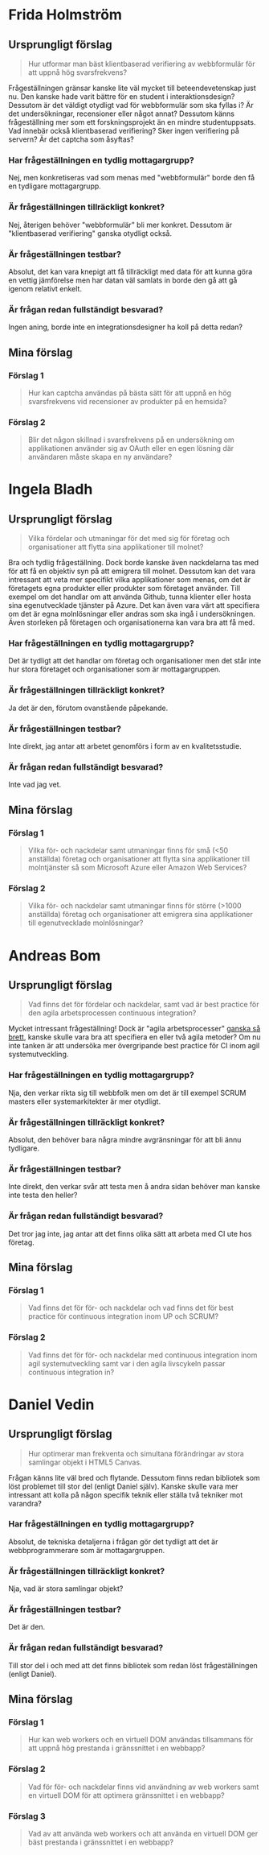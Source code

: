 # Frida Holmström

## Ursprungligt förslag

> Hur utformar man bäst klientbaserad verifiering av webbformulär för att uppnå hög svarsfrekvens?

Frågeställningen gränsar kanske lite väl mycket till beteendevetenskap just nu. Den kanske hade varit bättre för en student i interaktionsdesign? Dessutom är det väldigt otydligt vad för webbformulär som ska fyllas i? Är det undersökningar, recensioner eller något annat? Dessutom känns frågeställning mer som ett forskningsprojekt än en mindre studentuppsats. Vad innebär också klientbaserad verifiering? Sker ingen verifiering på servern? Är det captcha som åsyftas?

### Har frågeställningen en tydlig mottagargrupp?

Nej, men konkretiseras vad som menas med "webbformulär" borde den få en tydligare mottagargrupp.

### Är frågeställningen tillräckligt konkret?

Nej, återigen behöver "webbformulär" bli mer konkret. Dessutom är "klientbaserad verifiering" ganska otydligt också.

### Är frågeställningen testbar?

Absolut, det kan vara knepigt att få tillräckligt med data för att kunna göra en vettig jämförelse men har datan väl samlats in borde den gå att gå igenom relativt enkelt.

### Är frågan redan fullständigt besvarad?

Ingen aning, borde inte en integrationsdesigner ha koll på detta redan?

## Mina förslag

### Förslag 1

> Hur kan captcha användas på bästa sätt för att uppnå en hög svarsfrekvens vid recensioner av produkter på en hemsida?

### Förslag 2

> Blir det någon skillnad i svarsfrekvens på en undersökning om applikationen använder sig av OAuth eller en egen lösning där användaren måste skapa en ny användare?

# Ingela Bladh

## Ursprungligt förslag

> Vilka fördelar och utmaningar för det med sig för företag och organisationer att flytta sina applikationer till molnet?

Bra och tydlig frågeställning. Dock borde kanske även nackdelarna tas med för att få en objektiv syn på att emigrera till molnet. Dessutom kan det vara intressant att veta mer specifikt vilka applikationer som menas, om det är företagets egna produkter eller produkter som företaget använder. Till exempel om det handlar om att använda Github, tunna klienter eller hosta sina egenutvecklade tjänster på Azure. Det kan även vara värt att specifiera om det är egna molnlösningar eller andras som ska ingå i undersökningen. Även storleken på företagen och organisationerna kan vara bra att få med.

### Har frågeställningen en tydlig mottagargrupp?

Det är tydligt att det handlar om företag och organisationer men det står inte hur stora företaget och organisationer som är mottagargruppen.

### Är frågeställningen tillräckligt konkret?

Ja det är den, förutom ovanstående påpekande.

### Är frågeställningen testbar?

Inte direkt, jag antar att arbetet genomförs i form av en kvalitetsstudie.

### Är frågan redan fullständigt besvarad?

Inte vad jag vet.

## Mina förslag

### Förslag 1

> Vilka för- och nackdelar samt utmaningar finns för små (<50 anställda) företag och organisationer att flytta sina applikationer till molntjänster så som Microsoft Azure eller Amazon Web Services?

### Förslag 2

> Vilka för- och nackdelar samt utmaningar finns för större (>1000 anställda) företag och organisationer att emigrera sina applikationer till egenutvecklade molnlösningar?

# Andreas Bom

## Ursprungligt förslag

> Vad finns det för fördelar och nackdelar, samt vad är best practice för den agila arbetsprocessen continuous integration?

Mycket intressant frågeställning! Dock är "agila arbetsprocesser" [ganska så brett](https://en.wikipedia.org/wiki/Agile_software_development#Agile_methods), kanske skulle vara bra att specifiera en eller två agila metoder? Om nu inte tanken är att undersöka mer övergripande best practice för CI inom agil systemutveckling.

### Har frågeställningen en tydlig mottagargrupp?

Nja, den verkar rikta sig till webbfolk men om det är till exempel SCRUM masters eller systemarkitekter är mer otydligt.

### Är frågeställningen tillräckligt konkret?

Absolut, den behöver bara några mindre avgränsningar för att bli ännu tydligare.

### Är frågeställningen testbar?

Inte direkt, den verkar svår att testa men å andra sidan behöver man kanske inte testa den heller?

### Är frågan redan fullständigt besvarad?

Det tror jag inte, jag antar att det finns olika sätt att arbeta med CI ute hos företag.

## Mina förslag

### Förslag 1

> Vad finns det för för- och nackdelar och vad finns det för best practice för continuous integration inom UP och SCRUM?

### Förslag 2

> Vad finns det för för- och nackdelar med continuous integration inom agil systemutveckling samt var i den agila livscykeln passar continuous integration in?

# Daniel Vedin

## Ursprungligt förslag

> Hur optimerar man frekventa och simultana förändringar av stora samlingar objekt i HTML5 Canvas.

Frågan känns lite väl bred och flytande. Dessutom finns redan bibliotek som löst problemet till stor del (enligt Daniel själv). Kanske skulle vara mer intressant att kolla på någon specifik teknik eller ställa två tekniker mot varandra?

### Har frågeställningen en tydlig mottagargrupp?

Absolut, de tekniska detaljerna i frågan gör det tydligt att det är webbprogrammerare som är mottagargruppen.

### Är frågeställningen tillräckligt konkret?

Nja, vad är stora samlingar objekt?

### Är frågeställningen testbar?

Det är den.

### Är frågan redan fullständigt besvarad?

Till stor del i och med att det finns bibliotek som redan löst frågeställningen (enligt Daniel).

## Mina förslag

### Förslag 1

> Hur kan web workers och en virtuell DOM användas tillsammans för att uppnå hög prestanda i gränssnittet i en webbapp?

### Förslag 2

> Vad för för- och nackdelar finns vid användning av web workers samt en virtuell DOM för att optimera gränssnittet i en webbapp?

### Förslag 3

> Vad av att använda web workers och att använda en virtuell DOM ger bäst prestanda i gränssnittet i en webbapp?
